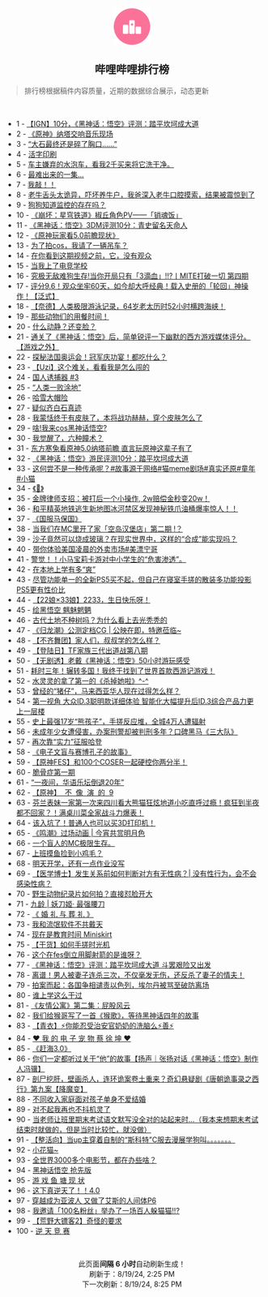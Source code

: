 <div align="center">
    <img src="./assets/icon_rank.png" alt="logo" />
    <h2>哔哩哔哩排行榜</h>
</div>

> 排行榜根据稿件内容质量，近期的数据综合展示，动态更新

<br />

<ul><li><span>1 - <a href=https://www.bilibili.com/BV1Ti421a7dv>【IGN】10分，《黑神话：悟空》评测：踏平坎坷成大道</a></span></li><li><span>2 - <a href=https://www.bilibili.com/BV18E4m1d7b7>《原神》纳塔交响音乐现场</a></span></li><li><span>3 - <a href=https://www.bilibili.com/BV1Fy411q76v>“大石最终还是碎了胸口......”</a></span></li><li><span>4 - <a href=https://www.bilibili.com/BV1ir421K7he>活字印刷</a></span></li><li><span>5 - <a href=https://www.bilibili.com/BV11W42197R3>车主嫌弃的水泡车，看我2千买来将它洗干净。</a></span></li><li><span>6 - <a href=https://www.bilibili.com/BV1Nf421B7NP>最难出来的一集...</a></span></li><li><span>7 - <a href=https://www.bilibili.com/BV1ky411e7RF>我敲！！</a></span></li><li><span>8 - <a href=https://www.bilibili.com/BV1Er421M7rA>老牛舌头太诡异，吓坏养牛户，我爸深入老牛口腔摸索，结果被震惊到了</a></span></li><li><span>9 - <a href=https://www.bilibili.com/BV1Km42137yg>狗狗知道监控的存在吗？</a></span></li><li><span>10 - <a href=https://www.bilibili.com/BV1ar421K7Wn>《崩坏：星穹铁道》椒丘角色PV——「销魂饭」</a></span></li><li><span>11 - <a href=https://www.bilibili.com/BV1YE421w7W5>《黑神话：悟空》3DM评测10分：青史留名天命人</a></span></li><li><span>12 - <a href=https://www.bilibili.com/BV1q4421Z7Eg>《原神玩家看5.0前瞻现状》</a></span></li><li><span>13 - <a href=https://www.bilibili.com/BV1Br421K7A6>为了拍cos，我请了一辆吊车？</a></span></li><li><span>14 - <a href=https://www.bilibili.com/BV1Nw4m1k7Mk>在你看到这期视频之前，它，没有观众</a></span></li><li><span>15 - <a href=https://www.bilibili.com/BV1vM4m1y7DV>当我上了电竞学校</a></span></li><li><span>16 - <a href=https://www.bilibili.com/BV1g1421t7PC>究极无敌难狗生存!当你开局只有「3滴血」!!?丨MITE打破一切&nbsp;第四期</a></span></li><li><span>17 - <a href=https://www.bilibili.com/BV13y411v77C>评分9.6！观众坐牢60天，如今却大呼经典！载入史册的「轮回」神操作！【泛式】</a></span></li><li><span>18 - <a href=https://www.bilibili.com/BV1NW421R7JE>【奈德】人类极限游泳记录，64岁老太历时52小时横跨海峡！</a></span></li><li><span>19 - <a href=https://www.bilibili.com/BV12y411i7Sn>那些动物们的用餐时间！</a></span></li><li><span>20 - <a href=https://www.bilibili.com/BV1JE4m1d7iv>什么动静？还变脸？</a></span></li><li><span>21 - <a href=https://www.bilibili.com/BV1uz421B7ef>通关了《黑神话：悟空》后，简单锐评一下幽默的西方游戏媒体评分。【游戏之外】</a></span></li><li><span>22 - <a href=https://www.bilibili.com/BV11M4m1y7Sz>探秘法国奥运会！冠军庆功宴！都吃什么？</a></span></li><li><span>23 - <a href=https://www.bilibili.com/BV1xn4y1f7K8>【Uzi】这个难关，看看我是怎么闯的</a></span></li><li><span>24 - <a href=https://www.bilibili.com/BV1c1421t7Wf>国人诱捕器&nbsp;#3</a></span></li><li><span>25 - <a href=https://www.bilibili.com/BV1By411e7jn>“人类一败涂地”</a></span></li><li><span>26 - <a href=https://www.bilibili.com/BV1gQetekE5P>哈雪大帽险</a></span></li><li><span>27 - <a href=https://www.bilibili.com/BV1B4421Z7bD>疑似齐白石真迹</a></span></li><li><span>28 - <a href=https://www.bilibili.com/BV1x1421t71r>我蒙恬终于有皮肤了，本将战功赫赫，穿个皮肤怎么了</a></span></li><li><span>29 - <a href=https://www.bilibili.com/BV1SW421X7Lk>啥!我来cos黑神话悟空?</a></span></li><li><span>30 - <a href=https://www.bilibili.com/BV1dE4m1X7ad>我觉醒了，六种瞳术？</a></span></li><li><span>31 - <a href=https://www.bilibili.com/BV1Ty411q7Dd>东方寒兔看原神5.0纳塔前瞻&nbsp;直言玩原神这辈子有了</a></span></li><li><span>32 - <a href=https://www.bilibili.com/BV1Gi421a7QY>《黑神话：悟空》游民评测10分：踏平坎坷成大道</a></span></li><li><span>33 - <a href=https://www.bilibili.com/BV1RZpRewEo8>这何尝不是一种传承呢？#故事源于网络#猫meme剧场#真实还原#童年#小猫</a></span></li><li><span>34 - <a href=https://www.bilibili.com/BV1Zy411e7BM>《🤩》</a></span></li><li><span>35 - <a href=https://www.bilibili.com/BV1LH4y1c7qF>金牌律师支招：被打后一个小操作,&nbsp;2w赔偿金秒变20w！</a></span></li><li><span>36 - <a href=https://www.bilibili.com/BV1iW42197kn>和平精英地铁逃生新地图冰河禁区发现神秘铁爪油桶爆率惊人！！</a></span></li><li><span>37 - <a href=https://www.bilibili.com/BV19U411U7Fj>《国服马保国》</a></span></li><li><span>38 - <a href=https://www.bilibili.com/BV15S42197MM>当我们在MC里开了家「空岛汉堡店」第二期&nbsp;!？</a></span></li><li><span>39 - <a href=https://www.bilibili.com/BV1Yi421h7e2>沙子竟然可以烧成玻璃？在现实世界中，这样的“合成”能实现吗？</a></span></li><li><span>40 - <a href=https://www.bilibili.com/BV14M4m11744>带你体验美国凌晨的外卖市场#美漂宁哥</a></span></li><li><span>41 - <a href=https://www.bilibili.com/BV1Cz421i75o>警觉！！小马宝莉卡游对中小学生的“危害渗透”。</a></span></li><li><span>42 - <a href=https://www.bilibili.com/BV1GE4m1d7aW>在本地上学有多“爽”</a></span></li><li><span>43 - <a href=https://www.bilibili.com/BV1b1eGe8EHr>尽管功能单一的全新PS5买不起，但自己在寝室手搓的散装多功能投影PS5更有性价比</a></span></li><li><span>44 - <a href=https://www.bilibili.com/BV1dU411U77k>【22娘×33娘】2233，生日快乐呀！</a></span></li><li><span>45 - <a href=https://www.bilibili.com/BV1jE4m1d7LQ>绘黑悟空&nbsp;魑魅魍魉</a></span></li><li><span>46 - <a href=https://www.bilibili.com/BV1MZ421K7n1>古代土地不种树吗？为什么看上去光秃秃的</a></span></li><li><span>47 - <a href=https://www.bilibili.com/BV1Rf421v75a>《归龙潮》公测定档CG&nbsp;|&nbsp;公映在即，特邀莅临~</a></span></li><li><span>48 - <a href=https://www.bilibili.com/BV1Ez421i7Q7>【不齐舞团】家人们，叔叔学的怎么样？</a></span></li><li><span>49 - <a href=https://www.bilibili.com/BV1WU411U7as>【登陆日】TF家族三代出道战第八期</a></span></li><li><span>50 - <a href=https://www.bilibili.com/BV1FH4y1c7Bu>【无剧透】老戴《黑神话：悟空》50小时游玩感受</a></span></li><li><span>51 - <a href=https://www.bilibili.com/BV1EE421w7XV>耗时三年！辗转多国！我终于找到了世界首款西游记游戏！</a></span></li><li><span>52 - <a href=https://www.bilibili.com/BV1nQebehEDy>水灵灵的拿了第一的《杀掉她啦》^-^</a></span></li><li><span>53 - <a href=https://www.bilibili.com/BV1Uw4m1r7T6>曾经的“猪仔”，马来西亚华人现在过得怎么样？</a></span></li><li><span>54 - <a href=https://www.bilibili.com/BV11H4y1c7SU>第一视角&nbsp;大众ID.3聪明款详细体验&nbsp;智能化大幅提升后ID.3综合产品力更上一层楼</a></span></li><li><span>55 - <a href=https://www.bilibili.com/BV17Z421K7EC>史上最强17岁“熊孩子”，手搓反应堆，全城4万人遭辐射</a></span></li><li><span>56 - <a href=https://www.bilibili.com/BV1Ci421h7v8>未成年少女遭侵害，办案刑警却被判刑多年？口碑黑马《三大队》</a></span></li><li><span>57 - <a href=https://www.bilibili.com/BV1RU411U7n4>再次靠“实力”征服哈登</a></span></li><li><span>58 - <a href=https://www.bilibili.com/BV1FuYCeYEUi>《电子文盲与赛博孔子的故事》</a></span></li><li><span>59 - <a href=https://www.bilibili.com/BV1SZ421N72o>【原神FES】和100个COSER一起硬控你两分半！</a></span></li><li><span>60 - <a href=https://www.bilibili.com/BV1YE421w7iK>脆骨症第一期</a></span></li><li><span>61 - <a href=https://www.bilibili.com/BV1yZ421T7cZ>“一夜间，华语乐坛倒退20年”</a></span></li><li><span>62 - <a href=https://www.bilibili.com/BV1wE421A7tk>【原神】&nbsp;&nbsp;不&nbsp;&nbsp;像&nbsp;&nbsp;演&nbsp;&nbsp;的&nbsp;&nbsp;9</a></span></li><li><span>63 - <a href=https://www.bilibili.com/BV1eH4y1c7p6>芬兰表妹一家第一次来四川看大熊猫狂炫地道小吃直呼过瘾！疯狂到半夜都不回家？！满桌川菜全家战斗力爆表！</a></span></li><li><span>64 - <a href=https://www.bilibili.com/BV1nU411S7bB>该入坑了！普通人也可以买3D打印机！</a></span></li><li><span>65 - <a href=https://www.bilibili.com/BV19S421X7Dr>《鸣潮》过场动画&nbsp;|&nbsp;今宵共赏明月色</a></span></li><li><span>66 - <a href=https://www.bilibili.com/BV1MW42197wL>一个盲人的MC极限生存。</a></span></li><li><span>67 - <a href=https://www.bilibili.com/BV1XTe8eJEUX>上班摸鱼捡到小鸡毛？</a></span></li><li><span>68 - <a href=https://www.bilibili.com/BV1ey411e7cU>明天开学，还有一点作业没写</a></span></li><li><span>69 - <a href=https://www.bilibili.com/BV1mS411w7zu>【医学博士】发生关系前如何判断对方有无性病？|&nbsp;没有性行为，会不会感染性病？</a></span></li><li><span>70 - <a href=https://www.bilibili.com/BV14BYCekETu>野生动物纪录片如何拍？直接怼脸开大</a></span></li><li><span>71 - <a href=https://www.bilibili.com/BV12E4m1R7Kq>九龄&nbsp;|&nbsp;妖刀姬·&nbsp;最强腰刀</a></span></li><li><span>72 - <a href=https://www.bilibili.com/BV1BU411U7Fo>《&nbsp;婚&nbsp;礼&nbsp;与&nbsp;葬&nbsp;礼&nbsp;》</a></span></li><li><span>73 - <a href=https://www.bilibili.com/BV1B4421Z7kd>我和流氓软件不共戴天</a></span></li><li><span>74 - <a href=https://www.bilibili.com/BV14M4m1y7PG>现在是教育时间&nbsp;Miniskirt</a></span></li><li><span>75 - <a href=https://www.bilibili.com/BV1Ei421a7My>【干货】如何手搓时光机</a></span></li><li><span>76 - <a href=https://www.bilibili.com/BV1Fi421a7NG>这个在fes倒立用脚射箭的是谁呀？</a></span></li><li><span>77 - <a href=https://www.bilibili.com/BV1P4421f79Y>《黑神话：悟空》评测：踏平坎坷成大道&nbsp;斗罢艰险又出发</a></span></li><li><span>78 - <a href=https://www.bilibili.com/BV1RE421w7bT>离谱！男人被妻子连杀三次，不仅毫发无伤，还反杀了妻子的情夫！</a></span></li><li><span>79 - <a href=https://www.bilibili.com/BV1vT42167SV>拍案而起：各国争相谴责以色列，埃尔丹被骂至破防离场</a></span></li><li><span>80 - <a href=https://www.bilibili.com/BV1Ji421a7Nx>谁上学这么干过</a></span></li><li><span>81 - <a href=https://www.bilibili.com/BV1Qw4m1k7Ss>《友情公寓》第二集：屁股风云</a></span></li><li><span>82 - <a href=https://www.bilibili.com/BV1xi421a7b8>我们给猴哥写了一首《猴歌》，等待黑神话四年的故事</a></span></li><li><span>83 - <a href=https://www.bilibili.com/BV1Yz421i7Sc>【青衣】⚡你能忍受治安官奶奶的洗脑么⚡善⚡</a></span></li><li><span>84 - <a href=https://www.bilibili.com/BV1dx4y1W7Js>❤️&nbsp;我&nbsp;的&nbsp;电&nbsp;子&nbsp;宠&nbsp;物&nbsp;蔡&nbsp;徐&nbsp;坤&nbsp;❤️</a></span></li><li><span>85 - <a href=https://www.bilibili.com/BV1rZ421N77v>《赶海3.0》</a></span></li><li><span>86 - <a href=https://www.bilibili.com/BV16f421v762>你们一定都听过关于“他”的故事【扬声｜张扬对话《黑神话：悟空》制作人冯骥】</a></span></li><li><span>87 - <a href=https://www.bilibili.com/BV1QT421k7nC>剖尸挖肝，壁画杀人，连环诡案卷土重来？奇幻悬疑剧《唐朝诡事录之西行》第九案【降魔变】</a></span></li><li><span>88 - <a href=https://www.bilibili.com/BV1jr421K7hG>不同收入家庭面对孩子单身不爱结婚</a></span></li><li><span>89 - <a href=https://www.bilibili.com/BV1Ai421a74f>对不起我再也不抖机灵了</a></span></li><li><span>90 - <a href=https://www.bilibili.com/BV1qReBeJE2o>当老师让班里期末考试语文默写没全对的站起来时…（我本来想期末考试结束时就做的，但是当时比较忙，就没做）</a></span></li><li><span>91 - <a href=https://www.bilibili.com/BV1ub421J72p>【整活向】当up主穿着自制的“斯科特”C服去漫展学狗叫。。。。。。。</a></span></li><li><span>92 - <a href=https://www.bilibili.com/BV1tS42197Cv>小花猫~</a></span></li><li><span>93 - <a href=https://www.bilibili.com/BV13S42197ja>全世界3000多个电影节，都在办些啥？</a></span></li><li><span>94 - <a href=https://www.bilibili.com/BV11f421q79P>黑神话悟空&nbsp;抢先版</a></span></li><li><span>95 - <a href=https://www.bilibili.com/BV1Uy411e7uh>游&nbsp;戏&nbsp;鱼&nbsp;塘&nbsp;现&nbsp;状</a></span></li><li><span>96 - <a href=https://www.bilibili.com/BV1NE421w7YH>这下真逆天了！！4.0</a></span></li><li><span>97 - <a href=https://www.bilibili.com/BV161421t7g9>穿越成为亚波人&nbsp;又做了艾斯的人间体P6</a></span></li><li><span>98 - <a href=https://www.bilibili.com/BV1ox4y1x7HX>我邀请「100名粉丝」举办了一场百人躲猫猫!!?</a></span></li><li><span>99 - <a href=https://www.bilibili.com/BV1EEeMeYETY>【荒野大镖客2】奇怪的要求</a></span></li><li><span>100 - <a href=https://www.bilibili.com/BV16y411i7Gr>逆&nbsp;天&nbsp;竞&nbsp;赛</a></span></li></ul>

<br />

<p align=center>此页面<b>间隔 6 小时</b>自动刷新生成！<br>刷新于：8/19/24, 2:25 PM<br>下一次刷新：8/19/24, 8:25 PM</p>